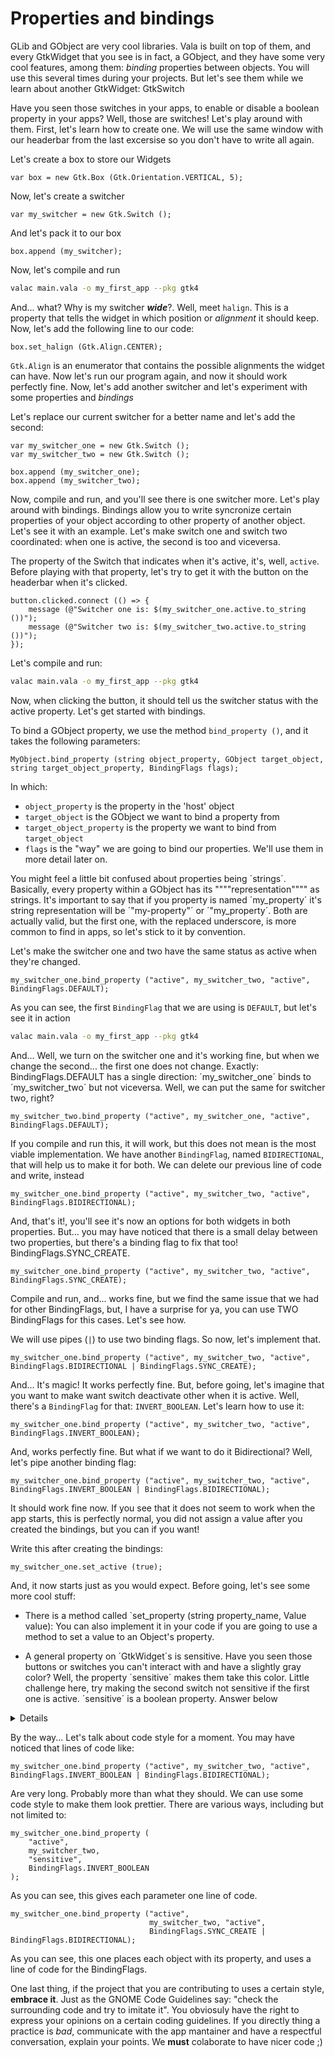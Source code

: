 # Properties and bindings

GLib and GObject are very cool libraries. Vala is built on top of them, and every GtkWidget that you see is in fact, a GObject, and they have some very cool features, among them: *binding* properties between objects. You will use this several times during your projects. But let's see them while we learn about another GtkWidget: GtkSwitch

Have you seen those switches in your apps, to enable or disable a boolean property in your apps? Well, those are switches! Let's play around with them. First, let's learn how to create one. We will use the same window with our headerbar from the last excersise so you don't have to write all again.

Let's create a box to store our Widgets

```vala
var box = new Gtk.Box (Gtk.Orientation.VERTICAL, 5);
```

Now, let's create a switcher

```vala
var my_switcher = new Gtk.Switch ();
```

And let's pack it to our box

```vala
box.append (my_switcher);
```

Now, let's compile and run

```sh
valac main.vala -o my_first_app --pkg gtk4
```

And... what? Why is my switcher ***wide***?. Well, meet `halign`. This is a property that tells the widget in which position or *alignment* it should keep. Now, let's add the following line to our code:

```vala
box.set_halign (Gtk.Align.CENTER);
```

`Gtk.Align` is an enumerator that contains the possible alignments the widget can have. Now let's run our program again, and now it should work perfectly fine. Now, let's add another switcher and let's experiment with some properties and *bindings*

Let's replace our current switcher for a better name and let's add the second:

```vala
var my_switcher_one = new Gtk.Switch ();
var my_switcher_two = new Gtk.Switch ();

box.append (my_switcher_one);
box.append (my_switcher_two);
```

Now, compile and run, and you'll see there is one switcher more. Let's play around with bindings. Bindings allow you to write syncronize certain properties of your object according to other property of another object. Let's see it with an example. Let's make switch one and switch two coordinated: when one is active, the second is too and viceversa. 

The property of the Switch that indicates when it's active, it's, well, `active`. Before playing with that property, let's try to get it with the button on the headerbar when it's clicked.

```vala
button.clicked.connect (() => {
    message (@"Switcher one is: $(my_switcher_one.active.to_string ())");
    message (@"Switcher two is: $(my_switcher_two.active.to_string ())");
});
```

Let's compile and run:

```sh
valac main.vala -o my_first_app --pkg gtk4
```

Now, when clicking the button, it should tell us the switcher status with the active property. Let's get started with bindings.

To bind a GObject property, we use the method `bind_property ()`, and it takes the following parameters:

```vala
MyObject.bind_property (string object_property, GObject target_object, string target_object_property, BindingFlags flags);
```

In which:

* `object_property` is the property in the 'host' object
* `target_object` is the GObject we want to bind a property from
* `target_object_property` is the property we want to bind from `target_object`
* `flags` is the "way" we are going to bind our properties. We'll use them in more detail later on.

You might feel a little bit confused about properties being ´strings´. Basically, every property within a GObject has its """"representation"""" as strings. It's important to say that if you property is named ´my_property´ it's string representation will be ´"my-property"´ or ´"my_property´. Both are actually valid, but the first one, with the replaced underscore, is more common to find in apps, so let's stick to it by convention.

Let's make the switcher one and two have the same status as active when they're changed.

```vala
my_switcher_one.bind_property ("active", my_switcher_two, "active", BindingFlags.DEFAULT);
```

As you can see, the first `BindingFlag` that we are using is `DEFAULT`, but let's see it in action

```sh
valac main.vala -o my_first_app --pkg gtk4
```

And... Well, we turn on the switcher one and it's working fine, but when we change the second... the first one does not change. Exactly: BindingFlags.DEFAULT has a single direction: ´my_switcher_one´ binds to ´my_switcher_two´ but not viceversa. Well, we can put the same for switcher two, right?

```vala
my_switcher_two.bind_property ("active", my_switcher_one, "active", BindingFlags.DEFAULT);
```

If you compile and run this, it will work, but this does not mean is the most viable implementation. We have another `BindingFlag`, named `BIDIRECTIONAL`, that will help us to make it for both. We can delete our previous line of code and write, instead

```vala
my_switcher_one.bind_property ("active", my_switcher_two, "active", BindingFlags.BIDIRECTIONAL);
```

And, that's it!, you'll see it's now an options for both widgets in both properties. But... you may have noticed that there is a small delay between two properties, but there's a binding flag to fix that too! BindingFlags.SYNC_CREATE.

```vala
my_switcher_one.bind_property ("active", my_switcher_two, "active", BindingFlags.SYNC_CREATE);
```

Compile and run, and... works fine, but we find the same issue that we had for other BindingFlags, but, I have a surprise for ya, you can use TWO BindingFlags for this cases. Let's see how. 

We will use pipes (`|`) to use two binding flags. So now, let's implement that.

```vala
my_switcher_one.bind_property ("active", my_switcher_two, "active", BindingFlags.BIDIRECTIONAL | BindingFlags.SYNC_CREATE);
```

And... It's magic! It works perfectly fine. But, before going, let's imagine that you want to make want switch deactivate other when it is active. Well, there's a `BindingFlag` for that: `INVERT_BOOLEAN`. Let's learn how to use it:

```vala
my_switcher_one.bind_property ("active", my_switcher_two, "active", BindingFlags.INVERT_BOOLEAN);
```

And, works perfectly fine. But what if we want to do it Bidirectional? Well, let's pipe another binding flag:

```vala
my_switcher_one.bind_property ("active", my_switcher_two, "active", BindingFlags.INVERT_BOOLEAN | BindingFlags.BIDIRECTIONAL);
```

It should work fine now. If you see that it does not seem to work when the app starts, this is perfectly normal, you did not assign a value after you created the bindings, but you can if you want!

Write this after creating the bindings:

```vala
my_switcher_one.set_active (true);
```

And, it now starts just as you would expect. Before going, let's see some more cool stuff:

* There is a method called `set_property (string property_name, Value value): You can also implement it in your code if you are going to use a method to set a value to an Object's property.

* A general property on ´GtkWidget´s is sensitive. Have you seen those buttons or switches you can't interact with and have a slightly gray color? Well, the property ´sensitive´ makes them take this color. Little challenge here, try making the second switch not sensitive if the first one is active. ´sensitive´ is a boolean property. Answer below

<details>
```vala
my_switcher_one.bind_property ("active", my_switcher_two, "sensitive", BindingFlags.INVERT_BOOLEAN);
```
</details>

By the way... Let's talk about code style for a moment. You may have noticed that lines of code like:

```vala
my_switcher_one.bind_property ("active", my_switcher_two, "active", BindingFlags.INVERT_BOOLEAN | BindingFlags.BIDIRECTIONAL);
```

Are very long. Probably more than what they should. We can use some code style to make them look prettier. There are various ways, including but not limited to:

```vala
my_switcher_one.bind_property (
    "active",
    my_switcher_two,
    "sensitive",
    BindingFlags.INVERT_BOOLEAN
);
```

As you can see, this gives each parameter one line of code.

```vala
my_switcher_one.bind_property ("active",
                               my_switcher_two, "active",
                               BindingFlags.SYNC_CREATE | BindingFlags.BIDIRECTIONAL);
```

As you can see, this one places each object with its property, and uses a line of code for the BindingFlags.

One last thing, if the project that you are contributing to uses a certain style, **embrace it**. Just as the GNOME Code Guidelines say: "check the surrounding code and try to imitate it". You obviosuly have the right to express your opinions on a certain coding guidelines. If you directly thing a practice is *bad*, communicate with the app mantainer and have a respectful conversation, explain your points. We **must** colaborate to have nicer code ;)

